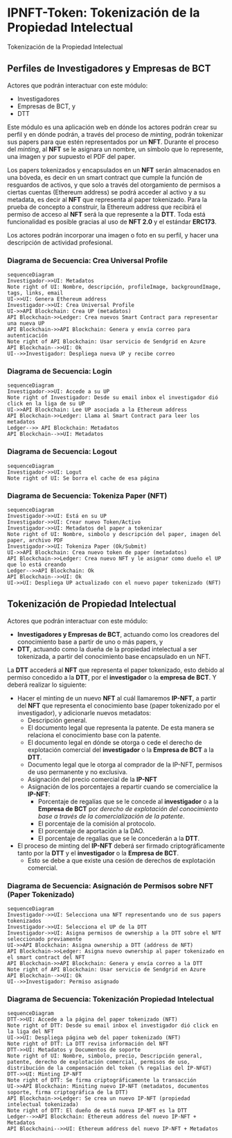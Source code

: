 # IPNFT-Token: Tokenización de la Propiedad Intelectual
Tokenización de la Propiedad Intelectual

## Perfiles de Investigadores y Empresas de BCT
Actores que podrán interactuar con este módulo:
- Investigadores
- Empresas de BCT, y
- DTT

Este módulo es una aplicación web en dónde los actores podrán crear su perfil y en dónde podrán, a través del proceso de *minting*, podrán tokenizar sus papers para que estén representados por un **NFT**. Durante el proceso del *minting*, al **NFT** se le asignara un nombre, un símbolo que lo represente, una imagen y por supuesto el PDF del paper.

Los papers tokenizados y encapsulados en un **NFT** serán almacenados en una bóveda, es decir en un smart contract que cumple la función de resguardos de activos, y que solo a través del otorgamiento de permisos a ciertas cuentas (Ethereum address) se podrá acceder al activo y a su metadata, es decir al **NFT** que representa al paper tokenizado. Para la prueba de concepto a construir, la Ethereum address que recibirá el permiso de acceso al **NFT** será la que represente a la **DTT**. Toda está funcionalidad es posible gracias al uso de **NFT 2.0** y el estándar **ERC173**.

Los actores podrán incorporar una imagen o foto en su perfil, y hacer una descripción de actividad profesional.

### Diagrama de Secuencia: Crea Universal Profile
```mermaid
sequenceDiagram
Investigador->>UI: Metadatos
Note right of UI: Nombre, descripción, profileImage, backgroundImage, tags, links, email
UI->>UI: Genera Ethereum address
Investigador->>UI: Crea Universal Profile
UI->>API Blockchain: Crea UP (metadatos)
API Blockchain->>Ledger: Crea nuevos Smart Contract para representar una nueva UP
API Blockchain->>API Blockchain: Genera y envía correo para autenticación
Note right of API Blockchain: Usar servicio de Sendgrid en Azure
API Blockchain-->>UI: Ok
UI-->>Investigador: Despliega nueva UP y recibe correo
```

### Diagrama de Secuencia: Login
```mermaid
sequenceDiagram
Investigador->>UI: Accede a su UP
Note right of Investigador: Desde su email inbox el investigador dió click en la liga de su UP
UI->>API Blockchain: Lee UP asociada a la Ethereum address
API Blockchain->>Ledger: Llama al Smart Contract para leer los metadatos
Ledger-->> API Blockchain: Metadatos
API Blockchain-->>UI: Metadatos
```

### Diagrama de Secuencia: Logout
```mermaid
sequenceDiagram
Investigador->>UI: Logut
Note right of UI: Se borra el cache de esa página
```

### Diagrama de Secuencia: Tokeniza Paper (NFT)
```mermaid
sequenceDiagram
Investigador->>UI: Está en su UP
Investigador->>UI: Crear nuevo Token/Activo
Investigador->>UI: Metadatos del paper a tokenizar
Note right of UI: Nombre, simbolo y descripción del paper, imagen del paper, archivo PDF
Investigador->>UI: Tokeniza Paper (Ok/Submit)
UI->>API Blockchain: Crea nuevo token de paper (metadatos)
API Blockchain->>Ledger: Crea nuevo NFT y le asignar como dueño el UP que lo está creando
Ledger-->>API Blockchain: Ok
API Blockchain-->>UI: Ok
UI->>UI: Despliega UP actualizado con el nuevo paper tokenizado (NFT)
```

## Tokenización de Propiedad Intelectual
Actores que podrán interactuar con este módulo:
- **Investigadores y Empresas de BCT**, actuando como los creadores del conocimiento
base a partir de uno o más papers, y
- **DTT**, actuando como la dueña de la propiedad intelectual a ser tokenizada, a partir del conocimiento base encapsulado en un NFT.

La **DTT** accederá al **NFT** que representa el paper tokenizado, esto debido al permiso concedido a la **DTT**, por el **investigador** o la **empresa de BCT**. Y deberá realizar lo siguiente:
- Hacer el minting de un nuevo **NFT** al cuál llamaremos **IP-NFT**, a partir del **NFT** que representa el conocimiento base (paper tokenizado por el investigador), y adicionarle nuevos metadatos:
    - Descripción general.
    - El documento legal que representa la patente. De esta manera se relaciona
el conocimiento base con la patente.
    - El documento legal en dónde se otorga o cede el derecho de explotación
comercial del **investigador** o la **Empresa de BCT** a la **DTT**.
    - Documento legal que le otorga al comprador de la IP-NFT, permisos de uso
permanente y no exclusiva.
    - Asignación del precio comercial de la **IP-NFT**
    - Asignación de los porcentajes a repartir cuando
se comercialice la **IP-NFT**:
        - Porcentaje de regalías que se le concede al **investigador** o a la
**Empresa de BCT** por *derecho de explotación del conocimiento base a través de la comercialización de la patente*.
        - El porcentaje de la comisión al protocolo.
        - El porcentaje de aportación a la DAO.
        - El porcentaje de regalías que se le concederán a la **DTT**.
- El proceso de minting del **IP-NFT** deberá ser firmado criptográficamente tanto por la **DTT** y el **investigador** o la **Empresa de BCT**.
    - Esto se debe a que existe una cesión de derechos de explotación comercial.

### Diagrama de Secuencia: Asignación de Permisos sobre NFT (Paper Tokenizado)
```mermaid
sequenceDiagram
Investigador->>UI: Selecciona una NFT representando uno de sus papers tokenizados
Investigador->>UI: Selecciona el UP de la DTT
Investigador->>UI: Asigna permisos de ownership a la DTT sobre el NFT seleccionado previamente
UI->>API Blockchain: Asigna ownership a DTT (address de NFT)
API Blockchain->>Ledger: Asigna nuevo ownership al paper tokenizado en el smart contract del NFT
API Blockchain->>API Blockchain: Genera y envía correo a la DTT
Note right of API Blockchain: Usar servicio de Sendgrid en Azure
API Blockchain-->>UI: Ok
UI-->>Investigador: Permiso asignado
```

### Diagrama de Secuencia: Tokenización Propiedad Intelectual
```mermaid
sequenceDiagram
DTT->>UI: Accede a la página del paper tokenizado (NFT)
Note right of DTT: Desde su email inbox el investigador dió click en la liga del NFT
UI->>UI: Despliega página web del paper tokenizado (NFT)
Note right of DTT: La DTT revisa información del NFT
DTT->>UI: Metadatos y Documentos de soporte
Note right of UI: Nombre, simbolo, precio, Descripción general, patente, derecho de explotación comercial, permisos de uso, distribución de la compensación del token (% regalias del IP-NFGT)
DTT->>UI: Minting IP-NFT
Note right of DTT: Se firma criptográficamente la transacción
UI->>API Blockchain: Miniting nuevo IP-NFT (metadatos, documentos soporte, firma criptográfica de la DTT)
API Blockchain->>Ledger: Se crea un nuevo IP-NFT (propiedad intelectual tokenizada)
Note right of DTT: El dueño de está nueva IP-NFT es la DTT
Ledger-->>API Blockchain: Ethereum address del nuevo IP-NFT + Metadatos
API Blockchaini-->>UI: Ethereum address del nuevo IP-NFT + Metadatos
```